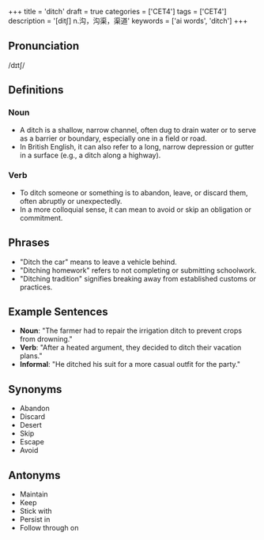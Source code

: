 +++
title = 'ditch'
draft = true
categories = ['CET4']
tags = ['CET4']
description = '[dit∫] n.沟，沟渠，渠道'
keywords = ['ai words', 'ditch']
+++

## Pronunciation
/dɪtʃ/

## Definitions
### Noun
- A ditch is a shallow, narrow channel, often dug to drain water or to serve as a barrier or boundary, especially one in a field or road.
- In British English, it can also refer to a long, narrow depression or gutter in a surface (e.g., a ditch along a highway).

### Verb
- To ditch someone or something is to abandon, leave, or discard them, often abruptly or unexpectedly.
- In a more colloquial sense, it can mean to avoid or skip an obligation or commitment.

## Phrases
- "Ditch the car" means to leave a vehicle behind.
- "Ditching homework" refers to not completing or submitting schoolwork.
- "Ditching tradition" signifies breaking away from established customs or practices.

## Example Sentences
- **Noun**: "The farmer had to repair the irrigation ditch to prevent crops from drowning."
- **Verb**: "After a heated argument, they decided to ditch their vacation plans."
- **Informal**: "He ditched his suit for a more casual outfit for the party."

## Synonyms
- Abandon
- Discard
- Desert
- Skip
- Escape
- Avoid

## Antonyms
- Maintain
- Keep
- Stick with
- Persist in
- Follow through on
